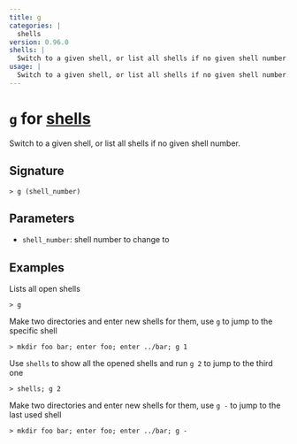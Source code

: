 ```yaml
---
title: g
categories: |
  shells
version: 0.96.0
shells: |
  Switch to a given shell, or list all shells if no given shell number.
usage: |
  Switch to a given shell, or list all shells if no given shell number.
---
```


# `g` for [shells](/commands/categories/shells.md)

<div class='command-title'>Switch to a given shell, or list all shells if no given shell number.</div>

## Signature

```> g (shell_number)```

## Parameters

 -  `shell_number`: shell number to change to

## Examples

Lists all open shells
```nu
> g

```

Make two directories and enter new shells for them, use `g` to jump to the specific shell
```nu
> mkdir foo bar; enter foo; enter ../bar; g 1

```

Use `shells` to show all the opened shells and run `g 2` to jump to the third one
```nu
> shells; g 2

```

Make two directories and enter new shells for them, use `g -` to jump to the last used shell
```nu
> mkdir foo bar; enter foo; enter ../bar; g -

```
